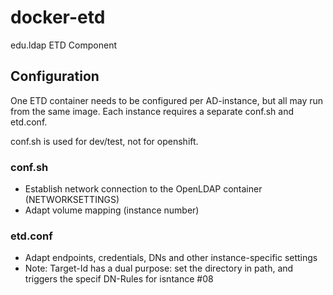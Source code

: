 # docker-etd
edu.ldap ETD Component

## Configuration

One ETD container needs to be configured per AD-instance, but all may run from the same image.
Each instance requires a separate conf.sh and etd.conf.

conf.sh is used for dev/test, not for openshift. 

### conf.sh 

- Establish network connection to the OpenLDAP container (NETWORKSETTINGS)
- Adapt volume mapping (instance number)

### etd.conf
 
- Adapt endpoints, credentials, DNs and other instance-specific settings
- Note: Target-Id has a dual purpose: set the directory in path, and triggers the specif DN-Rules
  for isntance #08